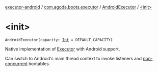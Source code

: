 [executor-android](../../index.md) / [com.agoda.boots.executor](../index.md) / [AndroidExecutor](index.md) / [&lt;init&gt;](./-init-.md)

# &lt;init&gt;

`AndroidExecutor(capacity: `[`Int`](https://kotlinlang.org/api/latest/jvm/stdlib/kotlin/-int/index.html)` = DEFAULT_CAPACITY)`

Native implementation of [Executor](#) with Android support.

Can switch to Android's main thread context to invoke listeners
and [non-concurrent](#) bootables.

